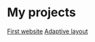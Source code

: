 # My projects

[First website](https://razocharovaniye.github.io/Github_1/)
[Adaptive layout](file:///C:/Users/glnz/Desktop/css/сайт(верстка)/index.html)
